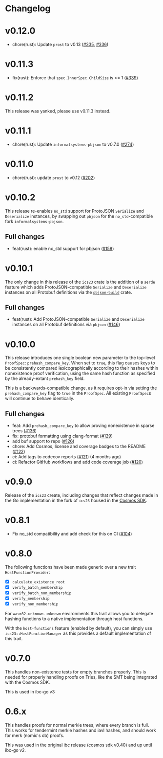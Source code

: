 # Changelog

# v0.12.0

- chore(rust): Update `prost` to v0.13 ([#335](https://github.com/cosmos/ics23/pull/335), [#336](https://github.com/cosmos/ics23/pull/336))

# v0.11.3

- fix(rust): Enforce that `spec.InnerSpec.ChildSize` is >= 1  ([#339](https://github.com/cosmos/ics23/pull/339))

# v0.11.2

This release was yanked, please use v0.11.3 instead.

# v0.11.1

- chore(rust): Update `informalsystems-pbjson` to v0.7.0 ([#274](https://github.com/cosmos/ics23/pull/274))

# v0.11.0

- chore(rust): update `prost` to v0.12 ([#202](https://github.com/cosmos/ics23/pull/202))

# v0.10.2

This release re-enables `no_std` support for ProtoJSON `Serialize` and `Deserialize` instances,
by swapping out `pbjson` for the `no_std`-compatible fork `informalsystems-pbjson`.

## Full changes

- feat(rust): enable no_std support for pbjson ([#158](https://github.com/cosmos/ics23/pull/146))

# v0.10.1

The only change in this release of the `ics23` crate is the addition of a `serde` feature
which adds ProtoJSON-compatible `Serialize` and `Deserialize` instances on all Protobuf definitions via
the [`pbjson-build`](https://docs.rs/pbjson-build/latest/pbjson_build/) crate.

## Full changes

- feat(rust): Add ProtoJSON-compatible `Serialize` and `Deserialize` instances on all Protobuf definitions via `pbjson` ([#146](https://github.com/cosmos/ics23/pull/146))

# v0.10.0

This release introduces one single boolean new parameter to the top-level `ProofSpec`: `prehash_compare_key`.
When set to `true`, this flag causes keys to be consistently compared lexicographically according to their hashes
within nonexistence proof verification, using the same hash function as specified by the already-extant `prehash_key` field.

This is a backwards-compatible change, as it requires opt-in via setting the `prehash_compare_key` flag to `true` in the `ProofSpec`.
All existing `ProofSpec`s will continue to behave identically.

## Full changes

- feat: Add `prehash_compare_key` to allow proving nonexistence in sparse trees ([#136](https://github.com/cosmos/ics23/pull/136))
- fix: protobuf formatting using clang-format ([#129](https://github.com/cosmos/ics23/pull/129))
- add buf support to repo ([#126](https://github.com/cosmos/ics23/pull/126))
- chore: Add Cosmos, license and coverage badges to the README ([#122](https://github.com/cosmos/ics23/pull/122))
- ci: Add tags to codecov reports ([#121](https://github.com/cosmos/ics23/pull/121)) (4 months ago)
- ci: Refactor GitHub workflows and add code coverage job ([#120](https://github.com/cosmos/ics23/pull/120))

# v0.9.0

Release of the `ics23` create, including changes that reflect changes made in the Go implementation in the fork of `ics23` housed in the [Cosmos SDK](http://github.com/cosmos/cosmos-sdk).

# v0.8.1

- Fix no\_std compatibility and add check for this on CI ([#104](https://github.com/confio/ics23/pull/104))

# v0.8.0

The following functions have been made generic over a new trait `HostFunctionProvider`:

- [x] `calculate_existence_root`
- [x] `verify_batch_membership`
- [x] `verify_batch_non_membership`
- [x] `verify_membership`
- [x] `verify_non_membership`

For `wasm32-unknown-unknown` environments this trait allows you to delegate hashing functions to a native implementation  through host functions.

With the `host-functions` feature (enabled by default), you can simply use `ics23::HostFunctionManager` as this provides a default implementation of this trait.

# v0.7.0

This handles non-existence tests for empty branches properly. This
is needed for properly handling proofs on Tries, like the SMT being
integrated with the Cosmos SDK.

This is used in ibc-go v3

# 0.6.x

This handles proofs for normal merkle trees, where every branch is full.
This works for tendermint merkle hashes and iavl hashes, and should work
for merk (nomic's db) proofs.

This was used in the original ibc release (cosmos sdk v0.40) and up until
ibc-go v2.
